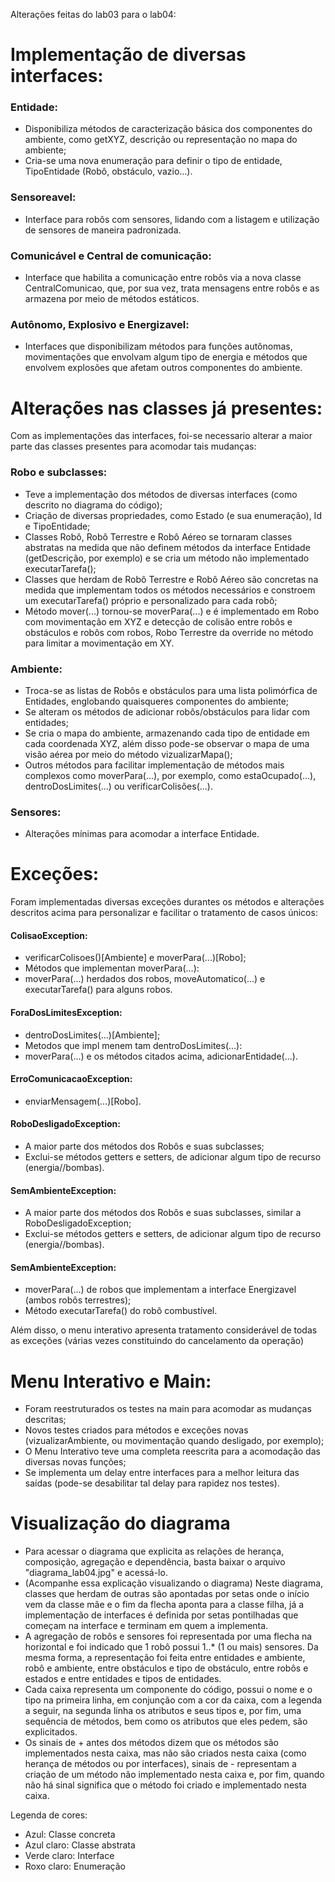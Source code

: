 Alterações feitas do lab03 para o lab04:

# Implementação de diversas interfaces:

### Entidade:

- Disponibiliza métodos de caracterização básica dos componentes do ambiente, como getXYZ, descrição ou representação no mapa do ambiente;
- Cria-se uma nova enumeração para definir o tipo de entidade, TipoEntidade (Robô, obstáculo, vazio...).

### Sensoreavel:

- Interface para robôs com sensores, lidando com a listagem e utilização de sensores de maneira padronizada.

### Comunicável e Central de comunicação:

- Interface que habilita a comunicação entre robôs via a nova classe CentralComunicao, que, por sua vez, trata mensagens entre robôs e as armazena por meio de métodos estáticos.

### Autônomo, Explosivo e Energizavel:

- Interfaces que disponibilizam métodos para funções autônomas, movimentações que envolvam algum tipo de energia e métodos que envolvem explosões que afetam outros componentes do ambiente.

# Alterações nas classes já presentes:

Com as implementações das interfaces, foi-se necessario alterar a maior parte das classes presentes para acomodar tais mudanças:

### Robo e subclasses:

- Teve a implementação dos métodos de diversas interfaces (como descrito no diagrama do código);
- Criação de diversas propriedades, como Estado (e sua enumeração), Id e TipoEntidade;
- Classes Robô, Robô Terrestre e Robô Aéreo se tornaram classes abstratas na medida que não definem métodos da interface Entidade (getDescrição, por exemplo) e se cria um método não implementado executarTarefa();
- Classes que herdam de Robô Terrestre e Robô Aéreo são concretas na medida que implementam todos os métodos necessários e constroem um executarTarefa() próprio e personalizado para cada robô;
- Método mover(...) tornou-se moverPara(...) e é implementado em Robo com movimentação em XYZ e detecção de colisão entre robôs e obstáculos e robôs com robos, Robo Terrestre da override no método para limitar a movimentação em XY.

### Ambiente:

- Troca-se as listas de Robôs e obstáculos para uma lista polimórfica de Entidades, englobando quaisqueres componentes do ambiente;
- Se alteram os métodos de adicionar robôs/obstáculos para lidar com entidades;
- Se cria o mapa do ambiente, armazenando cada tipo de entidade em cada coordenada XYZ, além disso pode-se observar o mapa de uma visão aérea por meio do método vizualizarMapa();
- Outros métodos para facilitar implementação de métodos mais complexos como moverPara(...), por exemplo, como estaOcupado(...), dentroDosLimites(...) ou verificarColisões(...).

### Sensores:

- Alterações mínimas para acomodar a interface Entidade.

# Exceções:

Foram implementadas diversas exceções durantes os métodos e alterações descritos acima para personalizar e facilitar o tratamento de casos únicos:

  #### ColisaoException:
  - verificarColisoes()[Ambiente] e moverPara(...)[Robo];
  - Métodos que implementan moverPara(...):
  - moverPara(...) herdados dos robos, moveAutomatico(...) e executarTarefa() para alguns robos.

  #### ForaDosLimitesException:
  - dentroDosLimites(...)[Ambiente];
  - Metodos que impl menem tam dentroDosLimites(...):
  - moverPara(...) e os métodos citados acima, adicionarEntidade(...).

  #### ErroComunicacaoException:
  - enviarMensagem(...)[Robo].
   
  #### RoboDesligadoException:
  - A maior parte dos métodos dos Robôs e suas subclasses;
  - Exclui-se métodos getters e setters, de adicionar algum tipo de recurso (energia//bombas).

  #### SemAmbienteException:
  - A maior parte dos métodos dos Robôs e suas subclasses, similar a RoboDesligadoException;
  - Exclui-se métodos getters e setters, de adicionar algum tipo de recurso (energia//bombas).

  #### SemAmbienteException:
  - moverPara(...) de robos que implementam a interface Energizavel (ambos robôs terrestres);
  - Método executarTarefa() do robô combustível.
 
Além disso, o menu interativo apresenta tratamento considerável de todas as exceções (várias vezes constituindo do cancelamento da operação)

# Menu Interativo e Main:

- Foram reestruturados os testes na main para acomodar as mudanças descritas;
- Novos testes criados para métodos e exceções novas (vizualizarAmbiente, ou movimentação quando desligado, por exemplo);
- O Menu Interativo teve uma completa reescrita para a acomodação das diversas novas funções;
- Se implementa um delay entre interfaces para a melhor leitura das saídas (pode-se desabilitar tal delay para rapidez nos testes).

# Visualização do diagrama

- Para acessar o diagrama que explicita as relações de herança, composição, agregação e dependência, basta baixar o arquivo "diagrama_lab04.jpg" e acessá-lo.
- (Acompanhe essa explicação visualizando o diagrama) Neste diagrama, classes que herdam de outras são apontadas por setas onde o início vem da classe mãe e o fim da flecha aponta para a classe filha, já a implementação de interfaces é definida por setas pontilhadas que começam na interface e terminam em quem a implementa.
- A agregação de robôs e sensores foi representada por uma flecha na horizontal e foi indicado que 1 robô possui 1..* (1 ou mais) sensores. Da mesma forma, a representação foi feita entre entidades e ambiente, robô e ambiente, entre obstáculos e tipo de obstáculo, entre robôs e estados e entre entidades e tipos de entidades.
- Cada caixa representa um componente do código, possui o nome e o tipo na primeira linha, em conjunção com a cor da caixa, com a legenda a seguir, na segunda linha os atributos e seus tipos e, por fim, uma sequência de métodos, bem como os atributos que eles pedem, são explicitados.
- Os sinais de + antes dos métodos dizem que os métodos são implementados nesta caixa, mas não são criados nesta caixa (como herança de métodos ou por interfaces), sinais de - representam a criação de um método não implementado nesta caixa e, por fim, quando não há sinal significa que o método foi criado e implementado nesta caixa.

Legenda de cores:
- Azul: Classe concreta
- Azul claro: Classe abstrata
- Verde claro: Interface
- Roxo claro: Enumeração





